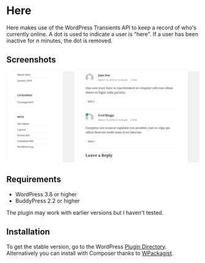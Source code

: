 # Here

Here makes use of the WordPress Transients API to keep a record of who's currently online. A dot is used to indicate a user is "here". If a user has been inactive for _n_ minutes, the dot is removed.

## Screenshots

![A dot next to a user's profile image](https://raw.githubusercontent.com/henrywright/here/master/assets/screenshot-1.png)

## Requirements

 - WordPress 3.8 or higher
 - BuddyPress 2.2 or higher

The plugin may work with earlier versions but I haven't tested.

## Installation

To get the stable version, go to the WordPress [Plugin Directory](https://wordpress.org/plugins/). Alternatively you can install with Composer thanks to [WPackagist](http://wpackagist.org/).
